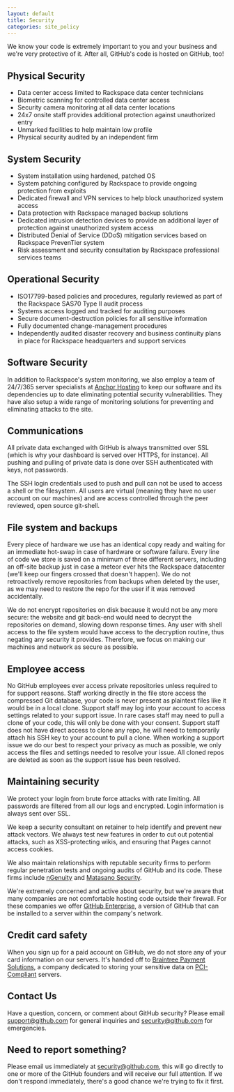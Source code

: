 ```yaml
---
layout: default
title: Security
categories: site_policy
---
```


<p class="intro">We know your code is extremely important to you and your business and we're very protective of it. After all, GitHub's code is hosted on GitHub, too!</p>

Physical Security
-----------------

* Data center access limited to Rackspace data center technicians
* Biometric scanning for controlled data center access
* Security camera monitoring at all data center locations
* 24x7 onsite staff provides additional protection against unauthorized entry
* Unmarked facilities to help maintain low profile
* Physical security audited by an independent firm

System Security
---------------

* System installation using hardened, patched OS
* System patching configured by Rackspace to provide ongoing protection from exploits
* Dedicated firewall and VPN services to help block unauthorized system access
* Data protection with Rackspace managed backup solutions
* Dedicated intrusion detection devices to provide an additional layer of protection against unauthorized system access
* Distributed Denial of Service (DDoS) mitigation services based on Rackspace PrevenTier system
* Risk assessment and security consultation by Rackspace professional services teams

Operational Security
--------------------

* ISO17799-based policies and procedures, regularly reviewed as part of the Rackspace SAS70 Type II audit process
* Systems access logged and tracked for auditing purposes
* Secure document-destruction policies for all sensitive information
* Fully documented change-management procedures
* Independently audited disaster recovery and business continuity plans in place for Rackspace headquarters and support services

Software Security
-----------------

In addition to Rackspace's system monitoring, we also employ a team of 24/7/365 server specialists at [Anchor Hosting](http://www.anchor.com.au/dedicated-hosting/dedicated-support.py) to keep our software and its dependencies up to date eliminating potential security vulnerabilities. They have also setup a wide range of monitoring solutions for preventing and eliminating attacks to the site.

Communications
--------------

All private data exchanged with GitHub is always transmitted over SSL (which is why your dashboard is served over HTTPS, for instance). All pushing and pulling of private data is done over SSH authenticated with keys, not passwords.

The SSH login credentials used to push and pull can not be used to access a shell or the filesystem. All users are virtual (meaning they have no user account on our machines) and are access controlled through the peer reviewed, open source git-shell.

File system and backups
-----------------------

Every piece of hardware we use has an identical copy ready and waiting for an immediate hot-swap in case of hardware or software failure. Every line of code we store is saved on a minimum of three different servers, including an off-site backup just in case a meteor ever hits the Rackspace datacenter (we'll keep our fingers crossed that doesn't happen). We do not retroactively remove repositories from backups when deleted by the user, as we may need to restore the repo for the user if it was removed accidentally.

We do not encrypt repositories on disk because it would not be any more secure: the website and git back-end would need to decrypt the repositories on demand, slowing down response times.  Any user with shell access to the file system would have access to the decryption routine, thus negating any security it provides. Therefore, we focus on making our machines and network as secure as possible.

Employee access
---------------

No GitHub employees ever access private repositories unless required to for support reasons.  Staff working directly in the file store access the compressed Git database, your code is never present as plaintext files like it would be in a local clone.  Support staff may log into your account to access settings related to your support issue.  In rare cases staff may need to pull a clone of your code, this will only be done with your consent.  Support staff does not have direct access to clone any repo, he will need to temporarily attach his SSH key to your account to pull a clone.  When working a support issue we do our best to respect your privacy as much as possible, we only access the files and settings needed to resolve your issue.  All cloned repos are deleted as soon as the support issue has been resolved.

Maintaining security
--------------------

We protect your login from brute force attacks with rate limiting.  All passwords are filtered from all our logs and encrypted.  Login information is always sent over SSL.

We keep a security consultant on retainer to help identify and prevent new attack vectors.  We always test new features in order to cut out potential attacks, such as XSS-protecting wikis, and ensuring that Pages cannot access cookies.

We also maintain relationships with reputable security firms to perform regular penetration tests and ongoing audits of GitHub and its code. These firms include [nGenuity](http://www.ngenuity-is.com) and [Matasano Security](http://www.matasano.com).

We're extremely concerned and active about security, but we're aware that many companies are not comfortable hosting code outside their firewall. For these companies we offer [GitHub Enterprise](https://enterprise.github.com/), a version of GitHub that can be installed to a server within the company's network.

Credit card safety
------------------

When you sign up for a paid account on GitHub, we do not store any of your card information on our servers. It's handed off to [Braintree Payment Solutions](http://braintreepaymentsolutions.com), a company dedicated to storing your sensitive data on [PCI-Compliant](http://en.wikipedia.org/wiki/Payment_Card_Industry_Data_Security_Standard) servers.

Contact Us
----------

Have a question, concern, or comment about GitHub security? Please email <support@github.com> for general inquiries and <security@github.com> for emergencies.

Need to report something?
-------------------------

Please email us immediately at <security@github.com>, this will go directly to one or more of the GitHub founders and will receive our full attention. If we don't respond immediately, there's a good chance we're trying to fix it first.
